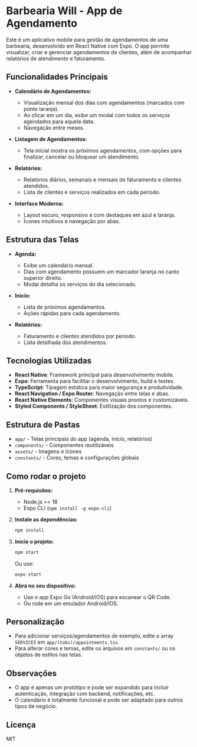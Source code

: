 # Barbearia Will - App de Agendamento

Este é um aplicativo mobile para gestão de agendamentos de uma barbearia, desenvolvido em React Native com Expo. O app permite visualizar, criar e gerenciar agendamentos de clientes, além de acompanhar relatórios de atendimento e faturamento.

## Funcionalidades Principais

- **Calendário de Agendamentos:**
  - Visualização mensal dos dias com agendamentos (marcados com ponto laranja).
  - Ao clicar em um dia, exibe um modal com todos os serviços agendados para aquela data.
  - Navegação entre meses.

- **Listagem de Agendamentos:**
  - Tela inicial mostra os próximos agendamentos, com opções para finalizar, cancelar ou bloquear um atendimento.

- **Relatórios:**
  - Relatórios diários, semanais e mensais de faturamento e clientes atendidos.
  - Lista de clientes e serviços realizados em cada período.

- **Interface Moderna:**
  - Layout escuro, responsivo e com destaques em azul e laranja.
  - Ícones intuitivos e navegação por abas.

## Estrutura das Telas

- **Agenda:**
  - Exibe um calendário mensal.
  - Dias com agendamento possuem um marcador laranja no canto superior direito.
  - Modal detalha os serviços do dia selecionado.

- **Início:**
  - Lista de próximos agendamentos.
  - Ações rápidas para cada agendamento.

- **Relatórios:**
  - Faturamento e clientes atendidos por período.
  - Lista detalhada dos atendimentos.

## Tecnologias Utilizadas

- **React Native**: Framework principal para desenvolvimento mobile.
- **Expo**: Ferramenta para facilitar o desenvolvimento, build e testes.
- **TypeScript**: Tipagem estática para maior segurança e produtividade.
- **React Navigation / Expo Router**: Navegação entre telas e abas.
- **React Native Elements**: Componentes visuais prontos e customizáveis.
- **Styled Components / StyleSheet**: Estilização dos componentes.

## Estrutura de Pastas

- `app/` - Telas principais do app (agenda, início, relatórios)
- `components/` - Componentes reutilizáveis
- `assets/` - Imagens e ícones
- `constants/` - Cores, temas e configurações globais

## Como rodar o projeto

1. **Pré-requisitos:**
   - Node.js >= 18
   - Expo CLI (`npm install -g expo-cli`)

2. **Instale as dependências:**
   ```bash
   npm install
   ```

3. **Inicie o projeto:**
   ```bash
   npm start
   ```
   Ou use:
   ```bash
   expo start
   ```

4. **Abra no seu dispositivo:**
   - Use o app Expo Go (Android/iOS) para escanear o QR Code.
   - Ou rode em um emulador Android/iOS.

## Personalização

- Para adicionar serviços/agendamentos de exemplo, edite o array `SERVICES` em `app/(tabs)/appointments.tsx`.
- Para alterar cores e temas, edite os arquivos em `constants/` ou os objetos de estilos nas telas.

## Observações

- O app é apenas um protótipo e pode ser expandido para incluir autenticação, integração com backend, notificações, etc.
- O calendário é totalmente funcional e pode ser adaptado para outros tipos de negócio.

## Licença

MIT
